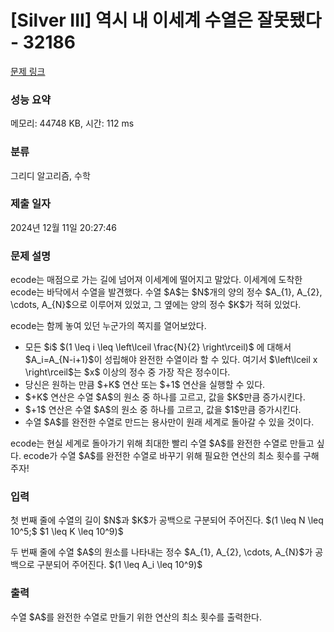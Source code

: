 # [Silver III] 역시 내 이세계 수열은 잘못됐다 - 32186 

[문제 링크](https://www.acmicpc.net/problem/32186) 

### 성능 요약

메모리: 44748 KB, 시간: 112 ms

### 분류

그리디 알고리즘, 수학

### 제출 일자

2024년 12월 11일 20:27:46

### 문제 설명

<p>ecode는 매점으로 가는 길에 넘어져 이세계에 떨어지고 말았다. 이세계에 도착한 ecode는 바닥에서 수열을 발견했다. 수열 $A$는 $N$개의 양의 정수 $A_{1}, A_{2}, \cdots, A_{N}$으로 이루어져 있었고, 그 옆에는 양의 정수 $K$가 적혀 있었다.</p>

<p>ecode는 함께 놓여 있던 누군가의 쪽지를 열어보았다.</p>

<ul>
	<li>모든 $i$ $(1 \leq i \leq \left\lceil \frac{N}{2} \right\rceil)$ 에 대해서 $A_i=A_{N-i+1}$이 성립해야 완전한 수열이라 할 수 있다. 여기서 $\left\lceil x \right\rceil$는 $x$ 이상의 정수 중 가장 작은 정수이다.</li>
	<li>당신은 원하는 만큼 $+K$ 연산 또는 $+1$ 연산을 실행할 수 있다.</li>
	<li>$+K$ 연산은 수열 $A$의 원소 중 하나를 고르고, 값을 $K$만큼 증가시킨다.</li>
	<li>$+1$ 연산은 수열 $A$의 원소 중 하나를 고르고, 값을 $1$만큼 증가시킨다.</li>
	<li>수열 $A$를 완전한 수열로 만드는 용사만이 원래 세계로 돌아갈 수 있을 것이다.</li>
</ul>

<p>ecode는 현실 세계로 돌아가기 위해 최대한 빨리 수열 $A$를 완전한 수열로 만들고 싶다. ecode가 수열 $A$를 완전한 수열로 바꾸기 위해 필요한 연산의 최소 횟수를 구해주자!</p>

### 입력 

 <p>첫 번째 줄에 수열의 길이 $N$과 $K$가 공백으로 구분되어 주어진다. $(1 \leq N \leq 10^5;$ $1 \leq K \leq 10^9)$</p>

<p>두 번째 줄에 수열 $A$의 원소를 나타내는 정수 $A_{1}, A_{2}, \cdots, A_{N}$가 공백으로 구분되어 주어진다. $(1 \leq A_i \leq 10^9)$</p>

### 출력 

 <p>수열 $A$를 완전한 수열로 만들기 위한 연산의 최소 횟수를 출력한다.</p>

